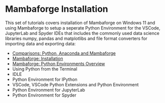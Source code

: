# Mambaforge Installation

This set of tutorials covers installation of Mambaforge on Windows 11 and using Mambaforge to setup a seperate Python Environment for the VSCode, JupyterLab and Spyder IDEs that includes the commonly used data science libraries numpy, pandas and matplotlibs and file format converters for importing data and exporting data:

* [Comparisons: Python, Anaconda and Mambaforge](./comparisons.md)
* [Mambaforge: Installation](./mambaforge.md)
* [Mambaforge: Python Environments Overview](./environments.md)
* Using Python from the Terminal
* IDLE
* Python Environment for IPython
* VSCode, VSCode Python Extensions and Python Environment
* Python Environment for JupyterLab
* Python Environment for Spyder
